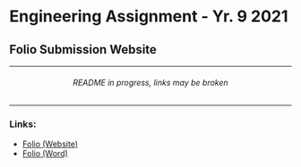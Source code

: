 # Engineering Assignment - Yr. 9 2021
## Folio Submission Website

---
<h6 align="center">README in progress, links may be broken</h6>

---
### Links:
* [Folio (Website)]()
* [Folio (Word)](https://github.com/TurnipGuy30/Engineering-Folio/raw/main/Folio%20(Word).docx)

